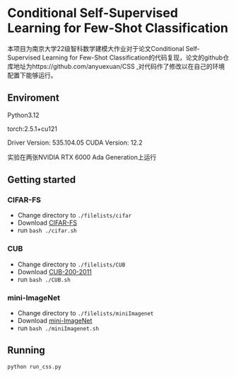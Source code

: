 # Conditional Self-Supervised Learning for Few-Shot Classification

本项目为南京大学22级智科数学建模大作业对于论文Conditional Self-Supervised Learning for Few-Shot Classification的代码复现，论文的github仓库地址为https://github.com/anyuexuan/CSS ,对代码作了修改以在自己的环境配置下能够运行。

## Enviroment

Python3.12

torch:2.5.1+cu121

Driver Version: 535.104.05   CUDA Version: 12.2

实验在两张NVIDIA RTX 6000 Ada Generation上运行

## Getting started

### CIFAR-FS

- Change directory to `./filelists/cifar`
- Download [CIFAR-FS](https://drive.google.com/file/d/1i4atwczSI9NormW5SynaHa1iVN1IaOcs/view)
- run `bash ./cifar.sh`

### CUB

- Change directory to `./filelists/CUB`
- Download [CUB-200-2011](https://data.caltech.edu/records/65de6-vp158)
- run `bash ./CUB.sh`

### mini-ImageNet

- Change directory to `./filelists/miniImagenet`
- Download [mini-ImageNet](https://drive.google.com/file/d/1hQqDL16HTWv9Jz15SwYh3qq1E4F72UDC/view)
- run `bash ./miniImagenet.sh`

## Running

```
python run_css.py
```



